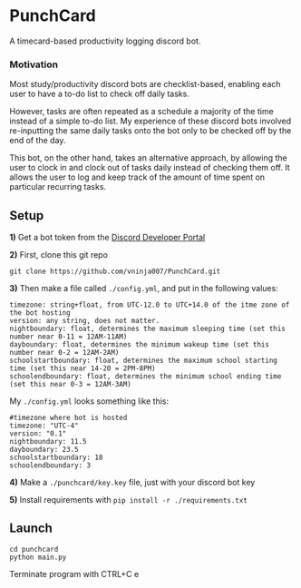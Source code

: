# PunchCard

A timecard-based productivity logging discord bot.

### Motivation

Most study/productivity discord bots are checklist-based, enabling each user to have a to-do list to check off daily tasks.

However, tasks are often repeated as a schedule a majority of the time instead of a simple to-do list. My experience of these discord bots involved re-inputting the same daily tasks onto the bot only to be checked off by the end of the day.

This bot, on the other hand, takes an alternative approach, by allowing the user to clock in and clock out of tasks daily instead of checking them off. It allows the user to log and keep track of the amount of time spent on particular recurring tasks.

## Setup

**1)** Get a bot token from the [Discord Developer Portal](https://discord.com/developers/applications)

**2)** First, clone this git repo

```
git clone https://github.com/vninja007/PunchCard.git
```

**3)** Then make a file called `./config.yml`, and put in the following values:

```
timezone: string+float, from UTC-12.0 to UTC+14.0 of the itme zone of the bot hosting
version: any string, does not matter.
nightboundary: float, determines the maximum sleeping time (set this number near 0-11 = 12AM-11AM)
dayboundary: float, determines the minimum wakeup time (set this number near 0-2 = 12AM-2AM)
schoolstartboundary: float, determines the maximum school starting time (set this near 14-20 = 2PM-8PM)
schoolendboundary: float, determines the minimum school ending time (set this near 0-3 = 12AM-3AM)
```

My `./config.yml` looks something like this:

```
#timezone where bot is hosted
timezone: "UTC-4"
version: "0.1"
nightboundary: 11.5
dayboundary: 23.5
schoolstartboundary: 18
schoolendboundary: 3
```

**4)** Make a `./punchcard/key.key` file, just with your discord bot key

**5)** Install requirements with `pip install -r ./requirements.txt`

## Launch

```
cd punchcard
python main.py
```

Terminate program with CTRL+C
e
